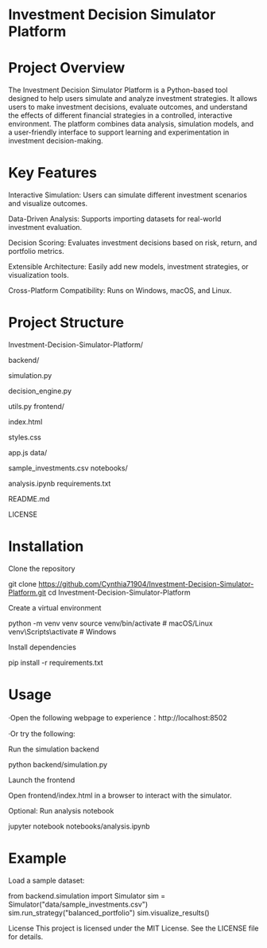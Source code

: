 # Investment Decision Simulator Platform
# Project Overview
The Investment Decision Simulator Platform is a Python-based tool designed to help users simulate and analyze investment strategies. It allows users to make investment decisions, evaluate outcomes, and understand the effects of different financial strategies in a controlled, interactive environment. The platform combines data analysis, simulation models, and a user-friendly interface to support learning and experimentation in investment decision-making.

# Key Features
Interactive Simulation: Users can simulate different investment scenarios and visualize outcomes.

Data-Driven Analysis: Supports importing datasets for real-world investment evaluation.

Decision Scoring: Evaluates investment decisions based on risk, return, and portfolio metrics.

Extensible Architecture: Easily add new models, investment strategies, or visualization tools.

Cross-Platform Compatibility: Runs on Windows, macOS, and Linux.

# Project Structure
Investment-Decision-Simulator-Platform/

backend/

 simulation.py
 
 decision_engine.py
 
 utils.py
frontend/

 index.html
 
 styles.css
 
 app.js
data/

 sample_investments.csv
notebooks/

 analysis.ipynb
requirements.txt

README.md

LICENSE

# Installation
Clone the repository

git clone https://github.com/Cynthia71904/Investment-Decision-Simulator-Platform.git cd Investment-Decision-Simulator-Platform

Create a virtual environment

python -m venv venv source venv/bin/activate # macOS/Linux venv\Scripts\activate # Windows

Install dependencies

pip install -r requirements.txt

# Usage
·Open the following webpage to experience：http://localhost:8502

·Or try the following:

Run the simulation backend

python backend/simulation.py

Launch the frontend

Open frontend/index.html in a browser to interact with the simulator.

Optional: Run analysis notebook

jupyter notebook notebooks/analysis.ipynb

# Example
Load a sample dataset:

from backend.simulation import Simulator sim = Simulator("data/sample_investments.csv") sim.run_strategy("balanced_portfolio") sim.visualize_results()

License
This project is licensed under the MIT License. See the LICENSE file for details.
